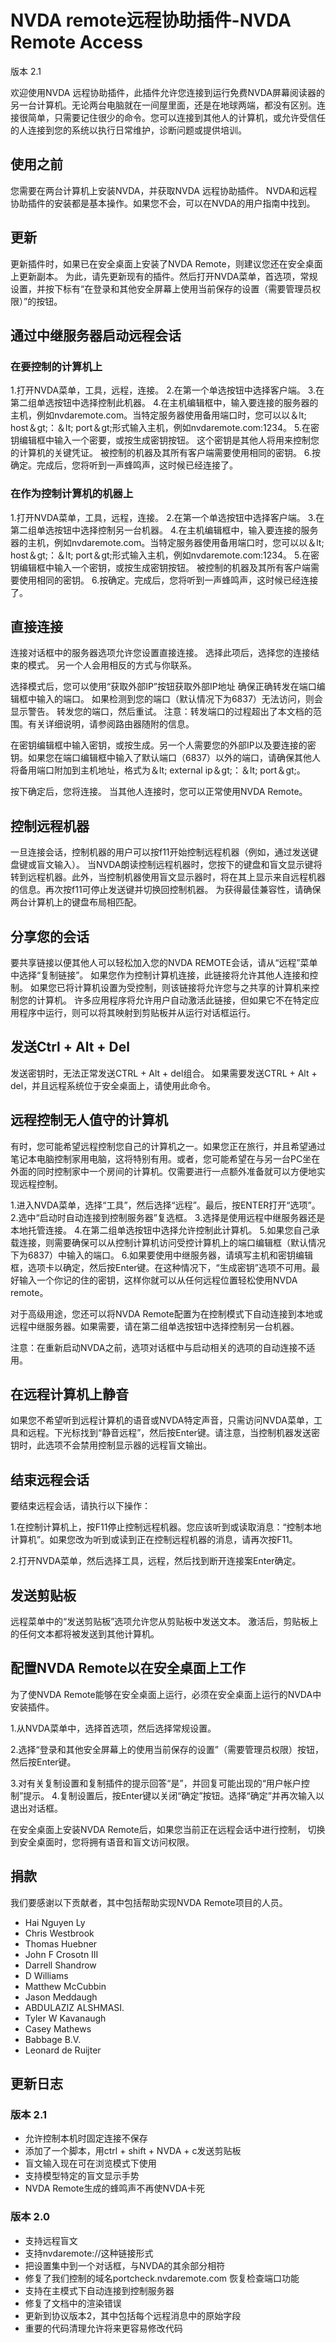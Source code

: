 # NVDA remote远程协助插件-NVDA Remote Access
版本 2.1

欢迎使用NVDA 远程协助插件，此插件允许您连接到运行免费NVDA屏幕阅读器的另一台计算机。无论两台电脑就在一间屋里面，还是在地球两端，都没有区别。连接很简单，只需要记住很少的命令。您可以连接到其他人的计算机，或允许受信任的人连接到您的系统以执行日常维护，诊断问题或提供培训。

## 使用之前

您需要在两台计算机上安装NVDA，并获取NVDA 远程协助插件。
NVDA和远程协助插件的安装都是基本操作。如果您不会，可以在NVDA的用户指南中找到。

## 更新

更新插件时，如果已在安全桌面上安装了NVDA Remote，则建议您还在安全桌面上更新副本。
为此，请先更新现有的插件。然后打开NVDA菜单，首选项，常规设置，并按下标有“在登录和其他安全屏幕上使用当前保存的设置（需要管理员权限）”的按钮。

## 通过中继服务器启动远程会话
### 在要控制的计算机上
1.打开NVDA菜单，工具，远程，连接。
2.在第一个单选按钮中选择客户端。
3.在第二组单选按钮中选择控制此机器。
4.在主机编辑框中，输入要连接的服务器的主机，例如nvdaremote.com。当特定服务器使用备用端口时，您可以以＆lt; host＆gt;：＆lt; port＆gt;形式输入主机，例如nvdaremote.com:1234。
5.在密钥编辑框中输入一个密要，或按生成密钥按钮。
这个密钥是其他人将用来控制您的计算机的关键凭证。
被控制的机器及其所有客户端需要使用相同的密钥。
6.按确定。完成后，您将听到一声蜂鸣声，这时候已经连接了。

### 在作为控制计算机的机器上
1.打开NVDA菜单，工具，远程，连接。
2.在第一个单选按钮中选择客户端。
3.在第二组单选按钮中选择控制另一台机器。
4.在主机编辑框中，输入要连接的服务器的主机，例如nvdaremote.com。当特定服务器使用备用端口时，您可以以＆lt; host＆gt;：＆lt; port＆gt;形式输入主机，例如nvdaremote.com:1234。
5.在密钥编辑框中输入一个密钥，或按生成密钥按钮。
被控制的机器及其所有客户端需要使用相同的密钥。
6.按确定。完成后，您将听到一声蜂鸣声，这时候已经连接了。

## 直接连接
连接对话框中的服务器选项允许您设置直接连接。
选择此项后，选择您的连接结束的模式。
另一个人会用相反的方式与你联系。

选择模式后，您可以使用“获取外部IP”按钮获取外部IP地址
确保正确转发在端口编辑框中输入的端口。
如果检测到您的端口（默认情况下为6837）无法访问，则会显示警告。
转发您的端口，然后重试。
注意：转发端口的过程超出了本文档的范围。有关详细说明，请参阅路由器随附的信息。

在密钥编辑框中输入密钥，或按生成。另一个人需要您的外部IP以及要连接的密钥。如果您在端口编辑框中输入了默认端口（6837）以外的端口，请确保其他人将备用端口附加到主机地址，格式为＆lt; external ip＆gt;：＆lt; port＆gt;。

按下确定后，您将连接。
当其他人连接时，您可以正常使用NVDA Remote。

## 控制远程机器

一旦连接会话，控制机器的用户可以按f11开始控制远程机器（例如，通过发送键盘键或盲文输入）。
当NVDA朗读控制远程机器时，您按下的键盘和盲文显示键将转到远程机器。此外，当控制机器使用盲文显示器时，将在其上显示来自远程机器的信息。再次按f11可停止发送键并切换回控制机器。
为获得最佳兼容性，请确保两台计算机上的键盘布局相匹配。

## 分享您的会话

要共享链接以便其他人可以轻松加入您的NVDA REMOTE会话，请从“远程”菜单中选择“复制链接”。
如果您作为控制计算机连接，此链接将允许其他人连接和控制。
如果您已将计算机设置为受控制，则该链接将允许您与之共享的计算机来控制您的计算机。
许多应用程序将允许用户自动激活此链接，但如果它不在特定应用程序中运行，则可以将其映射到剪贴板并从运行对话框运行。


## 发送Ctrl + Alt + Del
发送密钥时，无法正常发送CTRL + Alt + del组合。
如果需要发送CTRL + Alt + del，并且远程系统位于安全桌面上，请使用此命令。

## 远程控制无人值守的计算机

有时，您可能希望远程控制您自己的计算机之一。如果您正在旅行，并且希望通过笔记本电脑控制家用电脑，这将特别有用。或者，您可能希望在与另一台PC坐在外面的同时控制家中一个房间的计算机。仅需要进行一点额外准备就可以方便地实现远程控制。

1.进入NVDA菜单，选择“工具”，然后选择“远程”。最后，按ENTER打开“选项”。
2.选中“启动时自动连接到控制服务器”复选框。
3.选择是使用远程中继服务器还是本地托管连接。
4.在第二组单选按钮中选择允许控制此计算机。
5.如果您自己承载连接，则需要确保可以从控制计算机访问受控计算机上的端口编辑框（默认情况下为6837）中输入的端口。
6.如果要使用中继服务器，请填写主机和密钥编辑框，选项卡以确定，然后按Enter键。在这种情况下，“生成密钥”选项不可用。最好输入一个你记的住的密钥，这样你就可以从任何远程位置轻松使用NVDA remote。

对于高级用途，您还可以将NVDA Remote配置为在控制模式下自动连接到本地或远程中继服务器。如果需要，请在第二组单选按钮中选择控制另一台机器。

注意：在重新启动NVDA之前，选项对话框中与启动相关的选项的自动连接不适用。


## 在远程计算机上静音
如果您不希望听到远程计算机的语音或NVDA特定声音，只需访问NVDA菜单，工具和远程。下光标找到“静音远程”，然后按Enter键。请注意，当控制机器发送密钥时，此选项不会禁用控制显示器的远程盲文输出。


## 结束远程会话

要结束远程会话，请执行以下操作：

1.在控制计算机上，按F11停止控制远程机器。您应该听到或读取消息：“控制本地计算机”。如果您改为听到或读到正在控制远程机器的消息，请再次按F11。

2.打开NVDA菜单，然后选择工具，远程，然后找到断开连接案Enter确定。

## 发送剪贴板
远程菜单中的“发送剪贴板”选项允许您从剪贴板中发送文本。
激活后，剪贴板上的任何文本都将被发送到其他计算机。

## 配置NVDA Remote以在安全桌面上工作

为了使NVDA Remote能够在安全桌面上运行，必须在安全桌面上运行的NVDA中安装插件。

1.从NVDA菜单中，选择首选项，然后选择常规设置。

2.选择“登录和其他安全屏幕上的使用当前保存的设置”（需要管理员权限）按钮，然后按Enter键。

3.对有关复制设置和复制插件的提示回答“是”，并回复可能出现的“用户帐户控制”提示。
4.复制设置后，按Enter键以关闭“确定”按钮。选择“确定”并再次输入以退出对话框。

在安全桌面上安装NVDA Remote后，如果您当前正在远程会话中进行控制，
切换到安全桌面时，您将拥有语音和盲文访问权限。

## 捐款
我们要感谢以下贡献者，其中包括帮助实现NVDA Remote项目的人员。

* Hai Nguyen Ly
* Chris Westbrook
* Thomas Huebner
* John F Crosotn III
* Darrell Shandrow
* D Williams
* Matthew McCubbin
* Jason Meddaugh
* ABDULAZIZ ALSHMASI.
* Tyler W Kavanaugh
* Casey Mathews
* Babbage B.V.
* Leonard de Ruijter

## 更新日志

### 版本 2.1

* 允许控制本机时固定连接不保存
* 添加了一个脚本，用ctrl + shift + NVDA + c发送剪贴板
* 盲文输入现在可在浏览模式下使用
* 支持模型特定的盲文显示手势
* NVDA Remote生成的蜂鸣声不再使NVDA卡死

### 版本 2.0

* 支持远程盲文
* 支持nvdaremote://这种链接形式
* 把设置集中到一个对话框，与NVDA的其余部分相符
* 修复了我们控制的域名portcheck.nvdaremote.com 恢复检查端口功能
* 支持在主模式下自动连接到控制服务器
* 修复了文档中的渲染错误
* 更新到协议版本2，其中包括每个远程消息中的原始字段
* 重要的代码清理允许将来更容易修改代码


